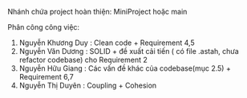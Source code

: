Nhánh chứa project hoàn thiện: MiniProject hoặc main

Phân công công việc:
1. Nguyễn Khương Duy        :        Clean code  + Requirement 4,5            
2. Nguyễn Văn Dương         :        SOLID + đề xuất cải tiến ( có file .astah, chưa refactor codebase) cho Requirement 2 
3. Nguyễn Hữu Giang         :        Các vấn đề khác của codebase(mục 2.5) + Requirement 6,7 
4. Nguyễn Thị Duyên         :        Coupling + Cohesion
